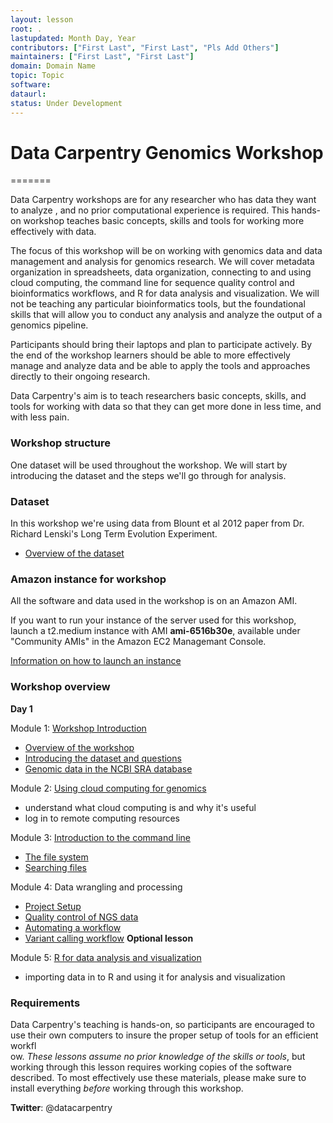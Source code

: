 ```yaml
---
layout: lesson
root: .
lastupdated: Month Day, Year
contributors: ["First Last", "First Last", "Pls Add Others"]
maintainers: ["First Last", "First Last"]
domain: Domain Name
topic: Topic
software:
dataurl:
status: Under Development
---
```


# Data Carpentry Genomics Workshop

=======

Data Carpentry workshops are for any researcher who has data they want to analyze , and no prior computational experience is required. This hands-on workshop teaches basic concepts, skills and tools for working more effectively with data.

The focus of this workshop will be on working with genomics data and data management and analysis for genomics research. We will cover metadata organization in spreadsheets, data organization, connecting to and using cloud computing, the command line for sequence quality control and bioinformatics workflows, and R for data analysis and visualization. We will not be teaching any particular bioinformatics tools, but the foundational skills that will allow you to conduct any analysis and analyze the output of a genomics pipeline.

Participants should bring their laptops and plan to participate actively. By the end of the workshop learners should be able to more effectively manage and analyze data and be able to apply the tools and approaches directly to their ongoing research.

Data Carpentry's aim is to teach researchers basic concepts, skills, and tools for working with data so that they can get more done in less time, and with less pain.

### Workshop structure

One dataset will be used throughout the workshop. We will start by introducing the dataset and the steps we'll go through for analysis. 

### Dataset

In this workshop we're using data from Blount et al 2012 paper from Dr. Richard Lenski's Long Term Evolution Experiment.  

- [Overview of the dataset](http://www.datacarpentry.org/introduction-genomics/01-intro-to-dataset.html)
<!--
- [Data for command line and data wrangling lessons]()
- [Data for R lesson]()
-->

### Amazon instance for workshop

All the software and data used in the workshop is on an Amazon AMI.

If you want to run your instance of the server used for this workshop, launch a t2.medium instance with AMI **ami-6516b30e**, available under "Community AMIs" in the Amazon EC2 Managemant Console. 

[Information on how to launch an instance](https://github.com/datacarpentry/cloud-genomics/blob/gh-pages/lessons/1.logging-onto-cloud.md)

### Workshop overview

**Day 1**

Module 1: [Workshop Introduction](http://www.datacarpentry.org/introduction-genomics)

- [Overview of the workshop](http://www.datacarpentry.org/introduction-genomics/00-workshop-overview.html)
- [Introducing the dataset and questions](http://www.datacarpentry.org/introduction-genomics/01-intro-to-dataset.html)
- [Genomic data in the NCBI SRA database](http://www.datacarpentry.org/introduction-genomics/02-examining-sra-runtable.html)

Module 2: [Using cloud computing for genomics](https://jasonjwilliamsny.github.io/cloud-genomics/)  

- understand what cloud computing is and why it's useful
- log in to remote computing resources


Module 3: [Introduction to the command line](http://www.datacarpentry.org/shell-genomics/lessons/)  

- [The file system](http://www.datacarpentry.org/shell-genomics/lessons/01_the_filesystem.html)
- [Searching files](http://www.datacarpentry.org/shell-genomics/lessons/02_searching_files.html)

Module 4: Data wrangling and processing

- [Project Setup](https://github.com/datacarpentry/organization-genomics/blob/gh-pages/lessons/01_intro_organization.md)
- [Quality control of NGS data](https://github.com/JasonJWilliamsNY/wrangling-genomics/blob/gh-pages/lessons/00-readQC.md)
- [Automating a workflow](https://github.com/JasonJWilliamsNY/wrangling-genomics/blob/gh-pages/lessons/01-automating_a_workflow.md)
- [Variant calling workflow](https://github.com/JasonJWilliamsNY/wrangling-genomics/blob/gh-pages/lessons/02-variant-calling-workflow.md) **Optional lesson**

Module 5: [R for data analysis and visualization](https://github.com/datacarpentry/R-genomics)

- importing data in to R and using it for analysis and visualization


### Requirements

Data Carpentry's teaching is hands-on, so participants are encouraged to use
their own computers to insure the proper setup of tools for an efficient workfl\
ow.
*These lessons assume no prior knowledge of the skills or tools*, but working
through this lesson requires working copies of the software described.
To most effectively use these materials, please make sure to install everything
*before* working through this workshop.

<p><strong>Twitter</strong>: @datacarpentry
